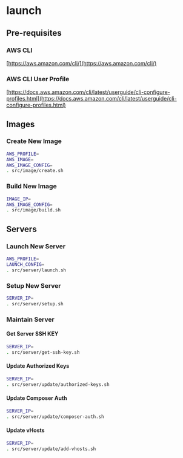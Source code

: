 # launch

## Pre-requisites

### AWS CLI
[https://aws.amazon.com/cli/](https://aws.amazon.com/cli/)

### AWS CLI User Profile
[https://docs.aws.amazon.com/cli/latest/userguide/cli-configure-profiles.html](https://docs.aws.amazon.com/cli/latest/userguide/cli-configure-profiles.html)

## Images

### Create New Image
```bash
AWS_PROFILE=
AWS_IMAGE=
AWS_IMAGE_CONFIG= 
. src/image/create.sh
```
### Build New Image
```bash
IMAGE_IP= 
AWS_IMAGE_CONFIG=
. src/image/build.sh
```

## Servers

### Launch New Server
```bash
AWS_PROFILE=
LAUNCH_CONFIG=
. src/server/launch.sh
```
### Setup New Server
```bash
SERVER_IP=
. src/server/setup.sh
```
### Maintain Server

#### Get Server SSH KEY
```bash
SERVER_IP=
. src/server/get-ssh-key.sh
```
#### Update Authorized Keys
```bash
SERVER_IP=
. src/server/update/authorized-keys.sh
```

#### Update Composer Auth
```bash
SERVER_IP=
. src/server/update/composer-auth.sh
```
#### Update vHosts
```bash
SERVER_IP=
. src/server/update/add-vhosts.sh
```
